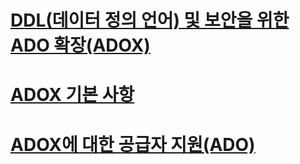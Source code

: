 # [DDL(데이터 정의 언어) 및 보안을 위한 ADO 확장(ADOX)](ado-extensions-for-data-definition-language-and-security-adox.md)
# [ADOX 기본 사항](adox-fundamentals.md)
# [ADOX에 대한 공급자 지원(ADO)](provider-support-for-adox-ado.md)
